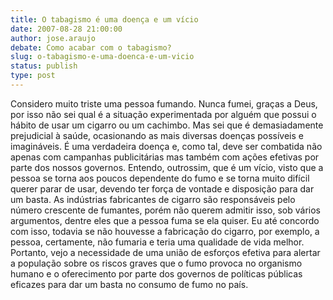 ```yaml
---
title: O tabagismo é uma doença e um vício
date: 2007-08-28 21:00:00
author: jose.araujo
debate: Como acabar com o tabagismo?
slug: o-tabagismo-e-uma-doenca-e-um-vicio
status: publish 
type: post
---
```


Considero muito triste uma pessoa fumando. Nunca fumei, graças a Deus, por isso não sei qual é a situação experimentada por alguém que possui o hábito de usar um cigarro ou um cachimbo. Mas sei que é demasiadamente prejudicial à saúde, ocasionando as mais diversas doenças possíveis e imagináveis. É uma verdadeira doença e, como tal, deve ser combatida não apenas com campanhas publicitárias mas também com ações efetivas por parte dos nossos governos. Entendo, outrossim, que é um vício, visto que a pessoa se torna aos poucos dependente do fumo e se torna muito difícil querer parar de usar, devendo ter força de vontade e disposição para dar um basta. As indústrias fabricantes de cigarro são responsáveis pelo número crescente de fumantes, porém não querem admitir isso, sob vários argumentos, dentre eles que a pessoa fuma se ela quiser. Eu até concordo com isso, todavia se não houvesse a fabricação do cigarro, por exemplo, a pessoa, certamente, não fumaria e teria uma qualidade de vida melhor. Portanto, vejo a necessidade de uma união de esforços efetiva para alertar a população sobre os riscos graves que o fumo provoca no organismo humano e o oferecimento por parte dos governos de políticas públicas eficazes para dar um basta no consumo de fumo no país.
